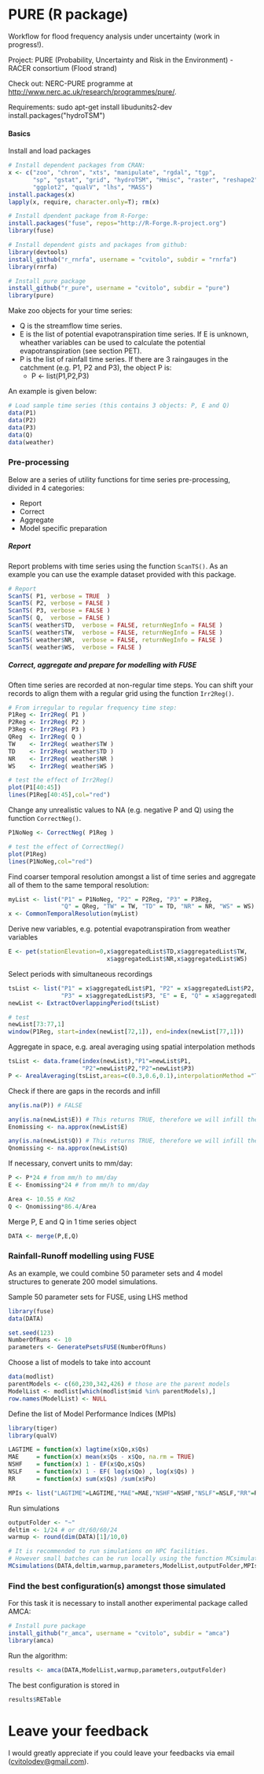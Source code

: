 PURE (R package)
================

Workflow for flood frequency analysis under uncertainty (work in progress!).

Project: PURE (Probability, Uncertainty and Risk in the Environment) - RACER consortium (Flood strand)

Check out: NERC-PURE programme at http://www.nerc.ac.uk/research/programmes/pure/.

Requirements:
sudo apt-get install libudunits2-dev
install.packages("hydroTSM")


#### Basics
Install and load packages
```R
# Install dependent packages from CRAN:
x <- c("zoo", "chron", "xts", "manipulate", "rgdal", "tgp",
       "sp", "gstat", "grid", "hydroTSM", "Hmisc", "raster", "reshape2", 
       "ggplot2", "qualV", "lhs", "MASS")
install.packages(x)
lapply(x, require, character.only=T); rm(x)

# Install dpendent package from R-Forge:
install.packages("fuse", repos="http://R-Forge.R-project.org")
library(fuse)

# Install dependent gists and packages from github:
library(devtools)
install_github("r_rnrfa", username = "cvitolo", subdir = "rnrfa")
library(rnrfa)

# Install pure package
install_github("r_pure", username = "cvitolo", subdir = "pure")
library(pure)
```

Make zoo objects for your time series: 

* Q is the streamflow time series. 
* E is the list of potential evapotranspiration time series. If E is unknown, wheather variables can be used to calculate the potential evapotranspiration (see section PET).
* P is the list of rainfall time series. If there are 3 raingauges in the catchment (e.g. P1, P2 and P3), the object P is: 
    + P <- list(P1,P2,P3)

An example is given below:
```R
# Load sample time series (this contains 3 objects: P, E and Q)
data(P1)
data(P2)
data(P3)
data(Q)
data(weather)
```

### Pre-processing
Below are a series of utility functions for time series pre-processing, divided in 4 categories: 

* Report
* Correct
* Aggregate
* Model specific preparation

##### Report
Report problems with time series using the function `ScanTS()`.
As an example you can use the example dataset provided with this package.

```R
# Report
ScanTS( P1, verbose = TRUE  )
ScanTS( P2, verbose = FALSE )
ScanTS( P3, verbose = FALSE )
ScanTS( Q,  verbose = FALSE )
ScanTS( weather$TD,  verbose = FALSE, returnNegInfo = FALSE )
ScanTS( weather$TW,  verbose = FALSE, returnNegInfo = FALSE )
ScanTS( weather$NR,  verbose = FALSE, returnNegInfo = FALSE )
ScanTS( weather$WS,  verbose = FALSE )
```

##### Correct, aggregate and prepare for modelling with FUSE
Often time series are recorded at non-regular time steps. You can shift your records to align them with a regular grid using the function `Irr2Reg()`.
```R
# From irregular to regular frequency time step:
P1Reg <- Irr2Reg( P1 )
P2Reg <- Irr2Reg( P2 )
P3Reg <- Irr2Reg( P3 )
QReg  <- Irr2Reg( Q )
TW    <- Irr2Reg( weather$TW )
TD    <- Irr2Reg( weather$TD )
NR    <- Irr2Reg( weather$NR )
WS    <- Irr2Reg( weather$WS )

# test the effect of Irr2Reg()
plot(P1[40:45])
lines(P1Reg[40:45],col="red")
```

Change any unrealistic values to NA (e.g. negative P and Q) using the function `CorrectNeg()`. 

```R
P1NoNeg <- CorrectNeg( P1Reg )

# test the effect of CorrectNeg()
plot(P1Reg)
lines(P1NoNeg,col="red")
```

Find coarser temporal resolution amongst a list of time series and aggregate all of them to the same temporal resolution:
```R
myList <- list("P1" = P1NoNeg, "P2" = P2Reg, "P3" = P3Reg, 
               "Q" = QReg, "TW" = TW, "TD" = TD, "NR" = NR, "WS" = WS)
x <- CommonTemporalResolution(myList)
```

Derive new variables, e.g. potential evapotranspiration from weather variables
```R
E <- pet(stationElevation=0,x$aggregatedList$TD,x$aggregatedList$TW,
                            x$aggregatedList$NR,x$aggregatedList$WS)
```

Select periods with simultaneous recordings
```R
tsList <- list("P1" = x$aggregatedList$P1, "P2" = x$aggregatedList$P2, 
               "P3" = x$aggregatedList$P3, "E" = E, "Q" = x$aggregatedList$Q)
newList <- ExtractOverlappingPeriod(tsList)

# test
newList[73:77,1]
window(P1Reg, start=index(newList[72,1]), end=index(newList[77,1]))
```

Aggregate in space, e.g. areal averaging using spatial interpolation methods
```R
tsList <- data.frame(index(newList),"P1"=newList$P1,
                     "P2"=newList$P2,"P2"=newList$P3)
P <- ArealAveraging(tsList,areas=c(0.3,0.6,0.1),interpolationMethod ="Thiessen")
```

Check if there are gaps in the records and infill
```R
any(is.na(P)) # FALSE

any(is.na(newList$E)) # This returns TRUE, therefore we will infill the missing values
Enomissing <- na.approx(newList$E)

any(is.na(newList$Q)) # This returns TRUE, therefore we will infill the missing values
Qnomissing <- na.approx(newList$Q)
```

If necessary, convert units to mm/day:
```R
P <- P*24 # from mm/h to mm/day
E <- Enomissing*24 # from mm/h to mm/day

Area <- 10.55 # Km2
Q <- Qnomissing*86.4/Area
```

Merge P, E and Q in 1 time series object
```R
DATA <- merge(P,E,Q)
```   

### Rainfall-Runoff modelling using FUSE
As an example, we could combine 50 parameter sets and 4 model structures to generate 200 model simulations.

Sample 50 parameter sets for FUSE, using LHS method
```R
library(fuse)
data(DATA)

set.seed(123)
NumberOfRuns <- 10    
parameters <- GeneratePsetsFUSE(NumberOfRuns)
```

Choose a list of models to take into account
```R
data(modlist)
parentModels <- c(60,230,342,426) # those are the parent models 
ModelList <- modlist[which(modlist$mid %in% parentModels),]
row.names(ModelList) <- NULL
```

Define the list of Model Performance Indices (MPIs)
```R
library(tiger)
library(qualV)

LAGTIME = function(x) lagtime(x$Qo,x$Qs)    
MAE     = function(x) mean(x$Qs - x$Qo, na.rm = TRUE)            
NSHF    = function(x) 1 - EF(x$Qo,x$Qs)           
NSLF    = function(x) 1 - EF( log(x$Qo) , log(x$Qs) )           
RR      = function(x) sum(x$Qs) /sum(x$Po)

MPIs <- list("LAGTIME"=LAGTIME,"MAE"=MAE,"NSHF"=NSHF,"NSLF"=NSLF,"RR"=RR)
```

Run simulations
```R
outputFolder <- "~"
deltim <- 1/24 # or dt/60/60/24
warmup <- round(dim(DATA)[1]/10,0)

# It is recommended to run simulations on HPC facilities. 
# However small batches can be run locally using the function MCsimulations()
MCsimulations(DATA,deltim,warmup,parameters,ModelList,outputFolder,MPIs)
```

### Find the best configuration(s) amongst those simulated
For this task it is necessary to install another experimental package called AMCA:

```R
# Install pure package
install_github("r_amca", username = "cvitolo", subdir = "amca")
library(amca)
```

Run the algorithm:
```R
results <- amca(DATA,ModelList,warmup,parameters,outputFolder)
```

The best configuration is stored in
```R
results$RETable
```

# Leave your feedback
I would greatly appreciate if you could leave your feedbacks via email (cvitolodev@gmail.com).
